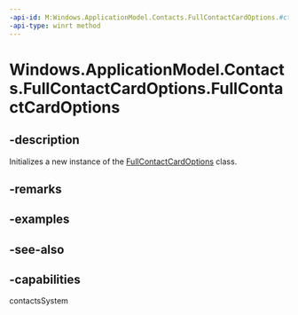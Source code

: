 ```yaml
---
-api-id: M:Windows.ApplicationModel.Contacts.FullContactCardOptions.#ctor
-api-type: winrt method
---
```


<!-- Method syntax
public FullContactCardOptions()
-->

# Windows.ApplicationModel.Contacts.FullContactCardOptions.FullContactCardOptions

## -description
Initializes a new instance of the [FullContactCardOptions](fullcontactcardoptions.md) class.

## -remarks

## -examples

## -see-also

## -capabilities
contactsSystem
